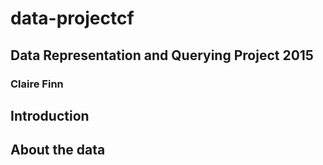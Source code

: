# data-projectcf

## Data Representation and Querying Project 2015
### Claire Finn

## Introduction

## About the data
